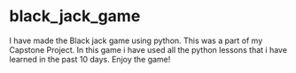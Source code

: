# black_jack_game
I have made the Black jack game using python. This was a part of my Capstone Project. In this game i have used all the python lessons that i have learned in the past 10 days. Enjoy the game!
